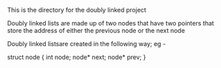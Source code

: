 This is the directory for the doubly linked project

Doubly linked lists are made up of two nodes that have two pointers that store the address of either the previous node or the next node

Doubly linked listsare created in the following way; eg -

struct node
{
int node;
node* next;
node* prev;
}
